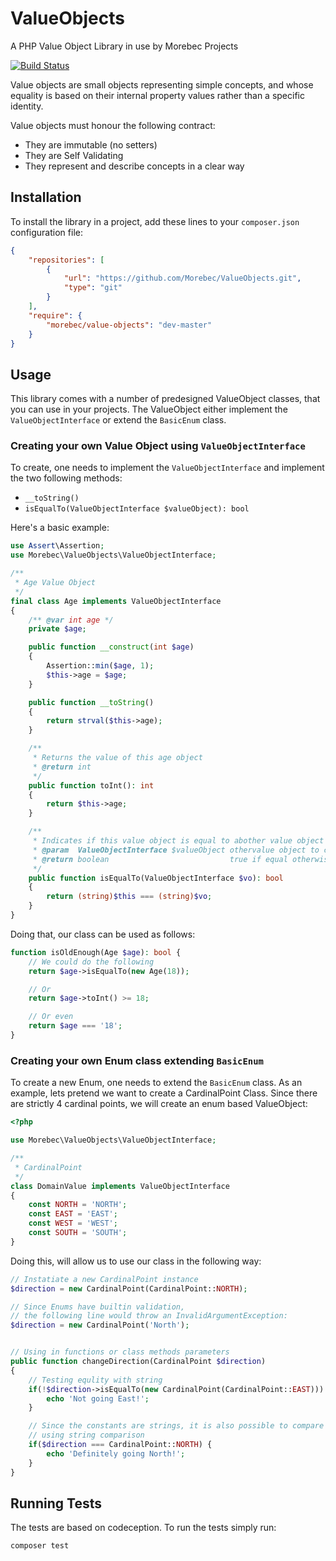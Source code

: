 # ValueObjects
A PHP Value Object Library in use by Morebec Projects

[![Build Status](https://travis-ci.com/Morebec/ValueObjects.svg?branch=master)](https://travis-ci.com/Morebec/ValueObjects)

Value objects are small objects representing simple concepts, and whose equality is
based on their internal property values rather than a specific identity.

Value objects must honour the following contract:

- They are immutable (no setters)
- They are Self Validating
- They represent and describe concepts in a clear way

## Installation
To install the library in a project, add these lines to your `composer.json` configuration file:

```json
{
    "repositories": [
        {
            "url": "https://github.com/Morebec/ValueObjects.git",
            "type": "git"
        }
    ],
    "require": {
        "morebec/value-objects": "dev-master"
    }
}
```
 
## Usage
This library comes with a number of predesigned ValueObject classes, 
that you can use in your projects.
The ValueObject either implement the `ValueObjectInterface` or extend the 
`BasicEnum` class.


### Creating your own Value Object using `ValueObjectInterface`
To create, one needs to implement the `ValueObjectInterface` and
implement the two following methods: 
- `__toString()`
- `isEqualTo(ValueObjectInterface $valueObject): bool`

Here's a basic example: 

```php
use Assert\Assertion;
use Morebec\ValueObjects\ValueObjectInterface;

/**
 * Age Value Object
 */
final class Age implements ValueObjectInterface
{
    /** @var int age */
    private $age;

    public function __construct(int $age)
    {
        Assertion::min($age, 1);
        $this->age = $age;
    }

    public function __toString()
    {
        return strval($this->age);
    }

    /**
     * Returns the value of this age object
     * @return int
     */
    public function toInt(): int
    {
        return $this->age;
    }

    /**
     * Indicates if this value object is equal to abother value object
     * @param  ValueObjectInterface $valueObject othervalue object to compare to
     * @return boolean                           true if equal otherwise false
     */
    public function isEqualTo(ValueObjectInterface $vo): bool
    {
        return (string)$this === (string)$vo;
    }
}
```

Doing that, our class can be used as follows:

```php
function isOldEnough(Age $age): bool {
    // We could do the following
    return $age->isEqualTo(new Age(18));    

    // Or
    return $age->toInt() >= 18;

    // Or even
    return $age === '18';
}

```

### Creating your own Enum class extending `BasicEnum`
To create a new Enum, one needs to extend the `BasicEnum` class.
As an example, lets pretend we want to create a CardinalPoint Class.
Since there are strictly 4 cardinal points, we will create an enum based 
ValueObject:

```php
<?php

use Morebec\ValueObjects\ValueObjectInterface;

/**
 * CardinalPoint
 */
class DomainValue implements ValueObjectInterface
{
    const NORTH = 'NORTH';    
    const EAST = 'EAST';    
    const WEST = 'WEST';  
    const SOUTH = 'SOUTH';
}
```

Doing this, will allow us to use our class in the following way:

```php
// Instatiate a new CardinalPoint instance
$direction = new CardinalPoint(CardinalPoint::NORTH);

// Since Enums have builtin validation,
// the following line would throw an InvalidArgumentException:
$direction = new CardinalPoint('North');


// Using in functions or class methods parameters 
public function changeDirection(CardinalPoint $direction)
{
    // Testing equlity with string
    if(!$direction->isEqualTo(new CardinalPoint(CardinalPoint::EAST))) {
        echo 'Not going East!';
    }

    // Since the constants are strings, it is also possible to compare
    // using string comparison
    if($direction === CardinalPoint::NORTH) {
        echo 'Definitely going North!';
    }    
}

```

## Running Tests
The tests are based on codeception.
To run the tests simply run:

```bash
composer test
```